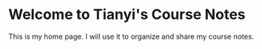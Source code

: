 # Welcome to Tianyi's Course Notes

This is my home page. I will use it to organize and share my course notes.

